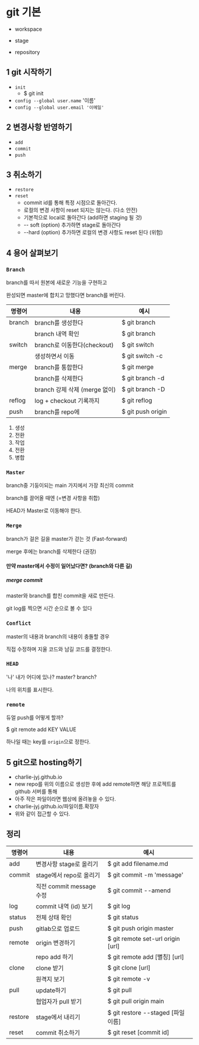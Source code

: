 # git 기본

- workspace

- stage
- repository



## 1 git 시작하기

- `init`
  - $ git init
- `config --global user.name` '이름'
- `config --global user.email '이메일'`



## 2 변경사항 반영하기

- `add`
- `commit`
- `push`



## 3 취소하기

- `restore` 
- `reset`
  - commit id를 통해 특정 시점으로 돌아간다.
  - 로컬의 변경 사항이  reset 되지는 않는다. (다소 안전)
  - 기본적으로 local로 돌아간다 (add하면 staging 될 것)
  - -- soft (option) 추가하면 stage로 돌아간다
  -  --hard (option) 추가하면  로컬의 변경 사항도 reset 된다 (위험)



## 4 용어 살펴보기

### `Branch`

branch를 따서 원본에 새로운 기능을 구현하고 

완성되면 master에 합치고 망했다면 branch를 버린다.

| 명령어 | 내용                          | 예시                             |
| ------ | ----------------------------- | -------------------------------- |
| branch | branch를 생성한다             | $ git branch  <branch name>      |
|        | branch 내역 확인              | $ git branch                     |
| switch | branch로 이동한다(checkout)   | $ git switch  <branch name>      |
|        | 생성하면서 이동               | $ git switch -c  <branch name>   |
| merge  | branch를 통합한다             | $ git merge  <branch name>       |
|        | branch를 삭제한다             | $ git branch -d  <branch name>   |
|        | branch 강제 삭제 (merge 없이) | $ git branch -D  <branch name>   |
| reflog | log + checkout 기록까지       | $ git reflog                     |
| push   | branch를 repo에               | $ git push origin  <branch name> |



1. 생성
2. 전환
3. 작업
4. 전환
5. 병합



### `Master`

branch중 기둥이되는 main 가지에서 가장 최신의 commit

branch를 끌어올 때엔 (=변경 사항을 취합) 

HEAD가 Master로 이동해야 한다.



### `Merge`

branch가 걸은 길을 master가 걷는 것 (Fast-forward)

merge 후에는 branch를 삭제한다 (권장)



####  만약 master에서 수정이 일어났다면? (branch와 다른 길)

##### merge commit

master와 branch를 합친 commit을 새로 만든다.

git log를 찍으면 시간 순으로 볼 수 있다



### `Conflict`

master의 내용과 branch의 내용이 충돌할 경우

직접 수정하며 지울 코드와 남길 코드를 결정한다.



### `HEAD`

'나' 내가 어디에 있나? master? branch?

나의 위치를 표시한다.



### `remote`

듀얼 push를 어떻게 할까?

$ git remote add KEY VALUE

하나일 때는 key를 `origin`으로 정한다.





## 5 git으로 hosting하기

- charlie-jyj.github.io
- new repo를 위의 이름으로 생성한 후에 add remote하면 해당 프로젝트를 github 서버를 통해 
- 아주 작은 파일이라면 웹상에 올려놓을 수 있다.
- charlie-jyj.github.io/파일이름.확장자
- 위와 같이 접근할 수 있다.



## 정리

| 명령어  | 내용                     | 예시                              |
| ------- | ------------------------ | --------------------------------- |
| add     | 변경사항 stage로 올리기  | $ git add filename.md             |
| commit  | stage에서 repo로 올리기  | $ git commit -m 'message'         |
|         | 직전 commit message 수정 | $ git commit --amend              |
| log     | commit 내역 (id) 보기    | $ git log                         |
| status  | 전체 상태 확인           | $ git status                      |
| push    | gitlab으로 업로드        | $ git push origin master          |
| remote  | origin 변경하기          | $ git remote set-url origin [url] |
|         | repo add 하기            | $ git remote add [별칭] [url]     |
| clone   | clone 받기               | $ git clone [url]                 |
|         | 원격지 보기              | $ git remote -v                   |
| pull    | update하기               | $ git pull                        |
|         | 협업자가 pull 받기       | $ git pull origin main            |
| restore | stage에서 내리기         | $ git restore --staged [파일이름] |
| reset   | commit 취소하기          | $ git reset  [commit id]          |



